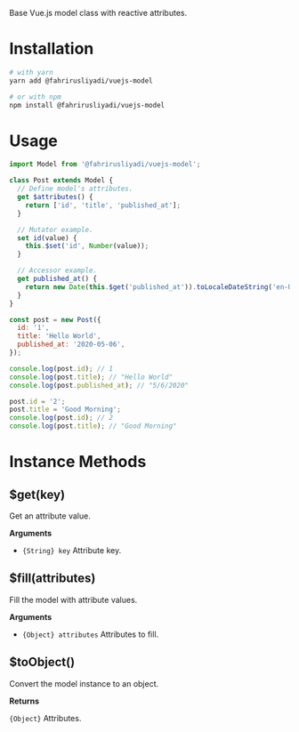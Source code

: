 Base Vue.js model class with reactive attributes.

# Installation

```bash
# with yarn
yarn add @fahrirusliyadi/vuejs-model

# or with npm
npm install @fahrirusliyadi/vuejs-model
```

# Usage

```js
import Model from '@fahrirusliyadi/vuejs-model';

class Post extends Model {
  // Define model's attributes.
  get $attributes() {
    return ['id', 'title', 'published_at'];
  }

  // Mutator example.
  set id(value) {
    this.$set('id', Number(value));
  }

  // Accessor example.
  get published_at() {
    return new Date(this.$get('published_at')).toLocaleDateString('en-US');
  }
}

const post = new Post({
  id: '1',
  title: 'Hello World',
  published_at: '2020-05-06',
});

console.log(post.id); // 1
console.log(post.title); // "Hello World"
console.log(post.published_at); // "5/6/2020"

post.id = '2';
post.title = 'Good Morning';
console.log(post.id); // 2
console.log(post.title); // "Good Morning"
```

# Instance Methods

## \$get(key)

Get an attribute value.

**Arguments**

- `{String} key` Attribute key.

## \$fill(attributes)

Fill the model with attribute values.

**Arguments**

- `{Object} attributes` Attributes to fill.

## \$toObject()

Convert the model instance to an object.

**Returns**

`{Object}` Attributes.
